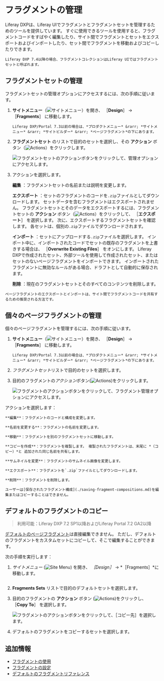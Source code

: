 # フラグメントの管理

Liferay DXPは、Liferay UIでフラグメントとフラグメントセットを管理するためのツールを提供しています。 すぐに使用できるツールを使用すると、フラグメントコードをすばやく編集したり、サイト間でフラグメントとセットをエクスポートおよびインポートしたり、セット間でフラグメントを移動およびコピーしたりできます。

```{note}
Liferay DXP 7.4以降の場合、フラグメントコレクションはLiferay UIではフラグメントセットと呼ばれます。
```

## フラグメントセットの管理

フラグメントセットの管理オプションにアクセスするには、次の手順に従います。

1. **サイトメニュー**（![サイトメニュー](../../../../images/icon-product-menu.png)）を開き、 ［**Design**］ &rarr; ［**Fragments**］ に移動します。

    ```{note}
    Liferay DXP/Portal 7.3以前の場合は、*プロダクトメニュー* &rarr; *サイトメニュー* &rarr; *サイトビルダー* &rarr; *ページフラグメント*の下にあります。
    ```

1. **フラグメントセット** のリストで目的のセットを選択し、その **アクション** ボタン（![Actions](../../../../images/icon-actions.png)）をクリックします。

   ![フラグメントセットのアクションボタンをクリックして、管理オプションにアクセスします。](./managing-fragments/images/01.png)

1. アクションを選択します。

   **編集** ：フラグメントセットの名前または説明を変更します。

   **エクスポート** ：セットのフラグメントのコードを`.zip`ファイルとしてダウンロードします。  セットデータを含むフラグメントはエクスポートされません。 フラグメントセットとそのデータをエクスポートするには、フラグメントセットの **アクション** ボタン（![Actions](../../../../images/icon-actions.png)）をクリックして、 ［**エクスポート**］ を選択します。 次に、エクスポートするフラグメントセットを確認します。 各セットは、個別の`.zip`ファイルでダウンロードされます。

   **インポート** ：セットにアップロードする`.zip`ファイルを選択します。 インポート中に、インポートされたコードでセットの既存のフラグメントを上書きする場合は、 ［**Overwrite Existing Files**］ をオンにします。 Liferay DXPで作成されたセット、外部ツールを使用して作成されたセット、またはセットのないページフラグメントをインポートできます。 インポートされたフラグメントに無効なルールがある場合、ドラフトとして自動的に保存されます。

   **削除** ：現在のフラグメントセットとそのすべてのコンテンツを削除します。

```{tip}
ページフラグメントのエクスポートとインポートは、サイト間でフラグメントコードを共有するための推奨される方法です。
```

## 個々のページフラグメントの管理

個々のページフラグメントを管理するには、次の手順に従います。

1. **サイトメニュー**（![サイトメニュー](../../../../images/icon-product-menu.png)）を開き、 ［**Design**］ &rarr; ［**Fragments**］ に移動します。

    ```{note}
    Liferay DXP/Portal 7.3以前の場合は、*プロダクトメニュー* &rarr; *サイトメニュー* &rarr; *サイトビルダー* &rarr; *ページフラグメント*の下にあります。

1. *フラグメントセット*リストで目的のセットを選択します。

1. 目的のフラグメントの*アクション*ボタン(![Actions](../../../../images/icon-actions.png))をクリックします。

   ![フラグメントのアクションボタンをクリックして、フラグメント管理オプションにアクセスします。](./managing-fragments/images/02.png)

 アクションを選択します：

    **編集**：フラグメントのコードと構成を変更します。

    **名前を変更する**：フラグメントの名前を変更します。

    **移動**：フラグメントを別のフラグメントセットに移動します。

    **コピーを作成**：フラグメントを複製します。 複製されたフラグメントは、末尾に *（コピー）*と 追加された同じ名前を共有します。

    **サムネイルを変更**：フラグメントのサムネイル画像を変更します。

    **エクスポート**：フラグメントを`.zip`ファイルとしてダウンロードします。

    **削除**：フラグメントを削除します。

```{important}
ユーザーは[保存されたフラグメント構成](./saving-fragment-compositions.md)を編集またはコピーすることはできません。
```

## デフォルトのフラグメントのコピー

> 利用可能：Liferay DXP 7.2 SP1以降およびLiferay Portal 7.2 GA2以降

[デフォルトのページフラグメント](./default-fragments-reference.md)は直接編集できません。 ただし、デフォルトのフラグメントをカスタムセットにコピーして、そこで編集することができます。

次の手順を実行します：

1. *サイトメニュー* (![Site Menu](../../../../images/icon-product-menu.png)) を開き、 *［Design］* &rarr; *［Fragments］*に移動します。

    ```{note} Liferay DXP/Portal 7.3以前の場合は、*［プロダクトメニュー］* &rarr; *［サイトメニュー］* &rarr; *［サイトビルダー］* &rarr; *［ページ フラグメント］*の下にあります。

1. **Fragments Sets** リストで目的のデフォルトセットを選択します。

1. 目的のフラグメントの **アクション** ボタン (![Actions](../../../../images/icon-actions.png))をクリックし、 ［**Copy To**］ を選択します。

   ![フラグメントのアクションボタンをクリックして、［コピー先］を選択します。](./managing-fragments/images/03.png)

1. デフォルトのフラグメントをコピーするセットを選択します。

## 追加情報

* [フラグメントの使用](../using-fragments.md)
* [フラグメントの設定](./configuring-fragments.md)
* [デフォルトのフラグメントリファレンス](./default-fragments-reference.md)
